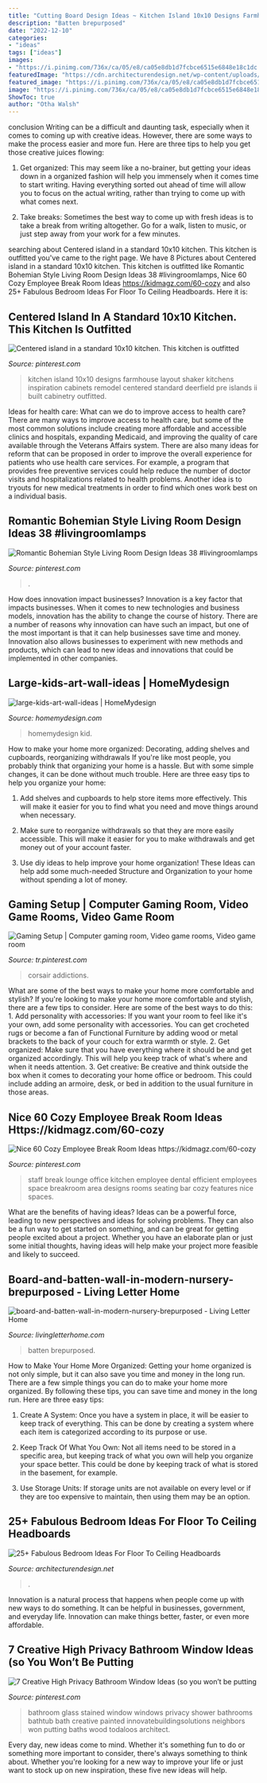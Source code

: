 ```yaml
---
title: "Cutting Board Design Ideas ~ Kitchen Island 10x10 Designs Farmhouse Layout Shaker Kitchens Inspiration Cabinets Remodel Centered Standard Deerfield Pre Islands Ii Built Cabinetry Outfitted"
description: "Batten brepurposed"
date: "2022-12-10"
categories:
- "ideas"
tags: ["ideas"]
images:
- "https://i.pinimg.com/736x/ca/05/e8/ca05e8db1d7fcbce6515e6848e18c1dc.jpg"
featuredImage: "https://cdn.architecturendesign.net/wp-content/uploads/2015/08/AD-Floor-To-Ceiling-Headboards-01.gif"
featured_image: "https://i.pinimg.com/736x/ca/05/e8/ca05e8db1d7fcbce6515e6848e18c1dc.jpg"
image: "https://i.pinimg.com/736x/ca/05/e8/ca05e8db1d7fcbce6515e6848e18c1dc.jpg"
ShowToc: true
author: "Otha Walsh"
---
```



conclusion
Writing can be a difficult and daunting task, especially when it comes to coming up with creative ideas. However, there are some ways to make the process easier and more fun. Here are three tips to help you get those creative juices flowing:
1. Get organized: This may seem like a no-brainer, but getting your ideas down in a organized fashion will help you immensely when it comes time to start writing. Having everything sorted out ahead of time will allow you to focus on the actual writing, rather than trying to come up with what comes next.

2. Take breaks: Sometimes the best way to come up with fresh ideas is to take a break from writing altogether. Go for a walk, listen to music, or just step away from your work for a few minutes.

	

		
searching about Centered island in a standard 10x10 kitchen. This kitchen is outfitted you've came to the right page. We have 8 Pictures about Centered island in a standard 10x10 kitchen. This kitchen is outfitted like Romantic Bohemian Style Living Room Design Ideas 38 #livingroomlamps, Nice 60 Cozy Employee Break Room Ideas https://kidmagz.com/60-cozy and also 25+ Fabulous Bedroom Ideas For Floor To Ceiling Headboards. Here it is:
		
    
## Centered Island In A Standard 10x10 Kitchen. This Kitchen Is Outfitted

<img loading=lazy src="https://i.pinimg.com/736x/32/d9/c4/32d9c4510f35c0d90a03db5711945163---x--kitchen-with-island-kitchen-islands.jpg" onerror="this.onerror=null;this.src='https://tse3.mm.bing.net/th?id=OIP.eAn6WO3EYBUtrcUZ0wE9dQHaJ4&amp;pid=15.1';" alt="Centered island in a standard 10x10 kitchen. This kitchen is outfitted">

_Source: pinterest.com_

>kitchen island 10x10 designs farmhouse layout shaker kitchens inspiration cabinets remodel centered standard deerfield pre islands ii built cabinetry outfitted. 

	

Ideas for health care: What can we do to improve access to health care?
There are many ways to improve access to health care, but some of the most common solutions include creating more affordable and accessible clinics and hospitals, expanding Medicaid, and improving the quality of care available through the Veterans Affairs system. There are also many ideas for reform that can be proposed in order to improve the overall experience for patients who use health care services. For example, a program that provides free preventive services could help reduce the number of doctor visits and hospitalizations related to health problems. Another idea is to tryouts for new medical treatments in order to find which ones work best on a individual basis.

    
## Romantic Bohemian Style Living Room Design Ideas 38 #livingroomlamps

<img loading=lazy src="https://i.pinimg.com/736x/ca/05/e8/ca05e8db1d7fcbce6515e6848e18c1dc.jpg" onerror="this.onerror=null;this.src='https://tse3.mm.bing.net/th?id=OIP.Spx5gstD7LiYxeAVacwWHAHaKL&amp;pid=15.1';" alt="Romantic Bohemian Style Living Room Design Ideas 38 #livingroomlamps">

_Source: pinterest.com_

>. 

	

How does innovation impact businesses?
Innovation is a key factor that impacts businesses. When it comes to new technologies and business models, innovation has the ability to change the course of history. There are a number of reasons why innovation can have such an impact, but one of the most important is that it can help businesses save time and money. Innovation also allows businesses to experiment with new methods and products, which can lead to new ideas and innovations that could be implemented in other companies.

    
## Large-kids-art-wall-ideas | HomeMydesign

<img loading=lazy src="https://homemydesign.com/wp-content/uploads/2018/07/large-kids-art-wall-ideas.jpg" onerror="this.onerror=null;this.src='https://tse2.mm.bing.net/th?id=OIP._kyggLcT9nrQ1u0hSBCGRwHaLI&amp;pid=15.1';" alt="large-kids-art-wall-ideas | HomeMydesign">

_Source: homemydesign.com_

>homemydesign kid. 

	

How to make your home more organized: Decorating, adding shelves and cupboards, reorganizing withdrawals
If you're like most people, you probably think that organizing your home is a hassle. But with some simple changes, it can be done without much trouble. Here are three easy tips to help you organize your home: 
1) Add shelves and cupboards to help store items more effectively. This will make it easier for you to find what you need and move things around when necessary.

2) Make sure to reorganize withdrawals so that they are more easily accessible. This will make it easier for you to make withdrawals and get money out of your account faster.

3) Use diy ideas to help improve your home organization! These Ideas can help add some much-needed Structure and Organization to your home without spending a lot of money.

    
## Gaming Setup | Computer Gaming Room, Video Game Rooms, Video Game Room

<img loading=lazy src="https://i.pinimg.com/736x/a6/6f/6d/a66f6dc5ce02a3fc01ad2c02fff49c67.jpg" onerror="this.onerror=null;this.src='https://tse2.mm.bing.net/th?id=OIP.emAPYUs8tdzKGVcWeG_UCwHaJ3&amp;pid=15.1';" alt="Gaming Setup | Computer gaming room, Video game rooms, Video game room">

_Source: tr.pinterest.com_

>corsair addictions. 

	

What are some of the best ways to make your home more comfortable and stylish?
If you're looking to make your home more comfortable and stylish, there are a few tips to consider. Here are some of the best ways to do this: 1. Add personality with accessories: If you want your room to feel like it's your own, add some personality with accessories. You can get crocheted rugs or become a fan of Functional Furniture by adding wood or metal brackets to the back of your couch for extra warmth or style. 2. Get organized: Make sure that you have everything where it should be and get organized accordingly. This will help you keep track of what's where and when it needs attention. 3. Get creative: Be creative and think outside the box when it comes to decorating your home office or bedroom. This could include adding an armoire, desk, or bed in addition to the usual furniture in those areas. 
    
## Nice 60 Cozy Employee Break Room Ideas Https://kidmagz.com/60-cozy

<img loading=lazy src="https://i.pinimg.com/736x/20/ed/a3/20eda3d07d5e9ffd9e2b60c32568a5e8.jpg" onerror="this.onerror=null;this.src='https://tse4.mm.bing.net/th?id=OIP.5eZQkIpWrbenLUmWx-MnmwHaLH&amp;pid=15.1';" alt="Nice 60 Cozy Employee Break Room Ideas https://kidmagz.com/60-cozy">

_Source: pinterest.com_

>staff break lounge office kitchen employee dental efficient employees space breakroom area designs rooms seating bar cozy features nice spaces. 

	

What are the benefits of having ideas?
Ideas can be a powerful force, leading to new perspectives and ideas for solving problems. They can also be a fun way to get started on something, and can be great for getting people excited about a project. Whether you have an elaborate plan or just some initial thoughts, having ideas will help make your project more feasible and likely to succeed.

    
## Board-and-batten-wall-in-modern-nursery-brepurposed - Living Letter Home

<img loading=lazy src="https://www.livingletterhome.com/wp-content/uploads/2021/01/board-and-batten-wall-in-modern-nursery-brepurposed.png" onerror="this.onerror=null;this.src='https://tse1.mm.bing.net/th?id=OIP.82UrTEFQJEX9rNQuU6wSVAHaLH&amp;pid=15.1';" alt="board-and-batten-wall-in-modern-nursery-brepurposed - Living Letter Home">

_Source: livingletterhome.com_

>batten brepurposed. 

	

How to Make Your Home More Organized: Getting your home organized is not only simple, but it can also save you time and money in the long run.
There are a few simple things you can do to make your home more organized. By following these tips, you can save time and money in the long run. Here are three easy tips:
1. Create A System: Once you have a system in place, it will be easier to keep track of everything. This can be done by creating a system where each item is categorized according to its purpose or use.

2. Keep Track Of What You Own: Not all items need to be stored in a specific area, but keeping track of what you own will help you organize your space better. This could be done by keeping track of what is stored in the basement, for example.

3. Use Storage Units: If storage units are not available on every level or if they are too expensive to maintain, then using them may be an option.

    
## 25+ Fabulous Bedroom Ideas For Floor To Ceiling Headboards

<img loading=lazy src="https://cdn.architecturendesign.net/wp-content/uploads/2015/08/AD-Floor-To-Ceiling-Headboards-01.gif" onerror="this.onerror=null;this.src='https://tse4.mm.bing.net/th?id=OIP.57f41RG6LNHpJl56Nx4LZwHaJ4&amp;pid=15.1';" alt="25+ Fabulous Bedroom Ideas For Floor To Ceiling Headboards">

_Source: architecturendesign.net_

>. 

	

Innovation is a natural process that happens when people come up with new ways to do something. It can be helpful in businesses, government, and everyday life. Innovation can make things better, faster, or even more affordable.

    
## 7 Creative High Privacy Bathroom Window Ideas (so You Won’t Be Putting

<img loading=lazy src="https://i.pinimg.com/736x/3d/9d/e6/3d9de6fcb27e9a68dcc708b7e8fe00f5.jpg" onerror="this.onerror=null;this.src='https://tse2.mm.bing.net/th?id=OIP.7rcpC8ah2mGZa9Zsy4ERrwHaKI&amp;pid=15.1';" alt="7 Creative High Privacy Bathroom Window Ideas (so you won’t be putting">

_Source: pinterest.com_

>bathroom glass stained window windows privacy shower bathrooms bathtub bath creative painted innovatebuildingsolutions neighbors won putting baths wood todaloos architect. 

	

Every day, new ideas come to mind. Whether it's something fun to do or something more important to consider, there's always something to think about. Whether you're looking for a new way to improve your life or just want to stock up on new inspiration, these five new ideas will help.

